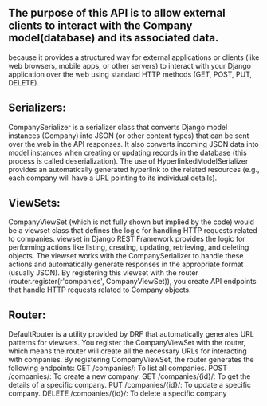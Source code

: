
## The purpose of this API is to allow external clients to interact with the Company model(database) and its associated data.
because it provides a structured way for external applications or clients (like web browsers, mobile apps, or other servers) to interact with your Django application over the web using standard HTTP methods (GET, POST, PUT, DELETE).

## Serializers:
CompanySerializer is a serializer class that converts Django model instances (Company) into JSON (or other content types) that can be sent over the web in the API responses.
It also converts incoming JSON data into model instances when creating or updating records in the database (this process is called deserialization).
The use of HyperlinkedModelSerializer provides an automatically generated hyperlink to the related resources (e.g., each company will have a URL pointing to its individual details).

## ViewSets:
CompanyViewSet (which is not fully shown but implied by the code) would be a viewset class that defines the logic for handling HTTP requests related to companies.
viewset in Django REST Framework provides the logic for performing actions like listing, creating, updating, retrieving, and deleting objects.
The viewset works with the CompanySerializer to handle these actions and automatically generate responses in the appropriate format (usually JSON).
By registering this viewset with the router (router.register(r'companies', CompanyViewSet)), you create API endpoints that handle HTTP requests related to Company objects.

## Router:
DefaultRouter is a utility provided by DRF that automatically generates URL patterns for viewsets. You register the CompanyViewSet with the router, which means the router will create all the necessary URLs for interacting with companies.
By registering CompanyViewSet, the router generates the following endpoints:
GET /companies/: To list all companies.
POST /companies/: To create a new company.
GET /companies/{id}/: To get the details of a specific company.
PUT /companies/{id}/: To update a specific company.
DELETE /companies/{id}/: To delete a specific company
